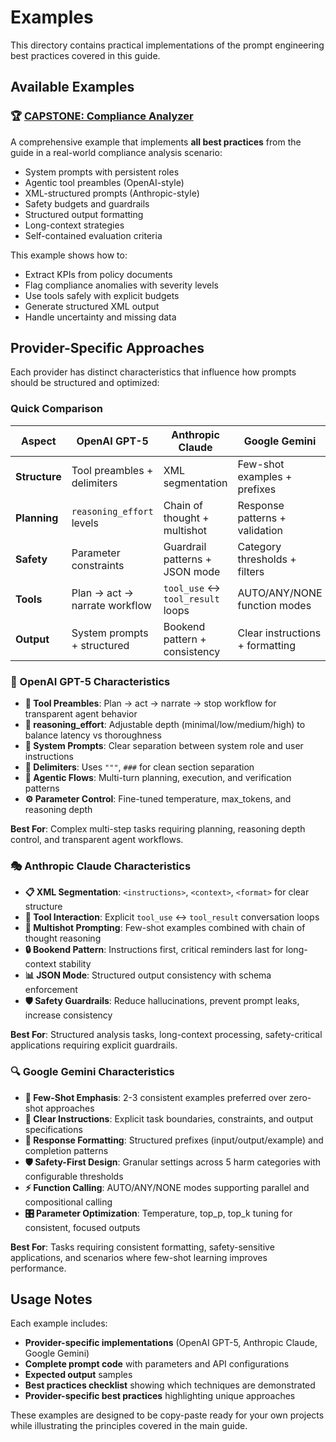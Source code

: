 # Examples

This directory contains practical implementations of the prompt engineering best practices covered in this guide.

## Available Examples

### 🏆 [CAPSTONE: Compliance Analyzer](./capstone_compliance_analyzer.md)

A comprehensive example that implements **all best practices** from the guide in a real-world compliance analysis scenario:

- System prompts with persistent roles
- Agentic tool preambles (OpenAI-style)
- XML-structured prompts (Anthropic-style)
- Safety budgets and guardrails
- Structured output formatting
- Long-context strategies
- Self-contained evaluation criteria

This example shows how to:
- Extract KPIs from policy documents
- Flag compliance anomalies with severity levels
- Use tools safely with explicit budgets
- Generate structured XML output
- Handle uncertainty and missing data

## Provider-Specific Approaches

Each provider has distinct characteristics that influence how prompts should be structured and optimized:

### Quick Comparison

| Aspect | OpenAI GPT-5 | Anthropic Claude | Google Gemini |
|--------|--------------|------------------|---------------|
| **Structure** | Tool preambles + delimiters | XML segmentation | Few-shot examples + prefixes |
| **Planning** | `reasoning_effort` levels | Chain of thought + multishot | Response patterns + validation |
| **Safety** | Parameter constraints | Guardrail patterns + JSON mode | Category thresholds + filters |
| **Tools** | Plan → act → narrate workflow | `tool_use` ↔ `tool_result` loops | AUTO/ANY/NONE function modes |
| **Output** | System prompts + structured | Bookend pattern + consistency | Clear instructions + formatting |

### 🤖 OpenAI GPT-5 Characteristics

- **🎯 Tool Preambles**: Plan → act → narrate → stop workflow for transparent agent behavior
- **🧠 reasoning_effort**: Adjustable depth (minimal/low/medium/high) to balance latency vs thoroughness
- **👤 System Prompts**: Clear separation between system role and user instructions
- **📐 Delimiters**: Uses `"""`, `###` for clean section separation
- **🔄 Agentic Flows**: Multi-turn planning, execution, and verification patterns
- **⚙️ Parameter Control**: Fine-tuned temperature, max_tokens, and reasoning depth

**Best For**: Complex multi-step tasks requiring planning, reasoning depth control, and transparent agent workflows.

### 🎭 Anthropic Claude Characteristics

- **📋 XML Segmentation**: `<instructions>`, `<context>`, `<format>` for clear structure
- **🔧 Tool Interaction**: Explicit `tool_use` ↔ `tool_result` conversation loops
- **🎯 Multishot Prompting**: Few-shot examples combined with chain of thought reasoning
- **🔒 Bookend Pattern**: Instructions first, critical reminders last for long-context stability
- **📊 JSON Mode**: Structured output consistency with schema enforcement
- **🛡️ Safety Guardrails**: Reduce hallucinations, prevent prompt leaks, increase consistency

**Best For**: Structured analysis tasks, long-context processing, safety-critical applications requiring explicit guardrails.

### 🔍 Google Gemini Characteristics

- **📝 Few-Shot Emphasis**: 2-3 consistent examples preferred over zero-shot approaches
- **📏 Clear Instructions**: Explicit task boundaries, constraints, and output specifications
- **🎨 Response Formatting**: Structured prefixes (input/output/example) and completion patterns
- **🛡️ Safety-First Design**: Granular settings across 5 harm categories with configurable thresholds
- **⚡ Function Calling**: AUTO/ANY/NONE modes supporting parallel and compositional calling
- **🎛️ Parameter Optimization**: Temperature, top_p, top_k tuning for consistent, focused outputs

**Best For**: Tasks requiring consistent formatting, safety-sensitive applications, and scenarios where few-shot learning improves performance.

## Usage Notes

Each example includes:
- **Provider-specific implementations** (OpenAI GPT-5, Anthropic Claude, Google Gemini)
- **Complete prompt code** with parameters and API configurations
- **Expected output** samples
- **Best practices checklist** showing which techniques are demonstrated
- **Provider-specific best practices** highlighting unique approaches

These examples are designed to be copy-paste ready for your own projects while illustrating the principles covered in the main guide.